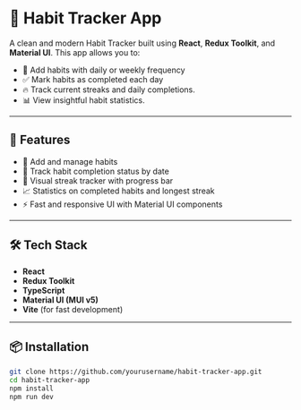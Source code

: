# 🧠 Habit Tracker App

A clean and modern Habit Tracker built using **React**, **Redux Toolkit**, and **Material UI**. This app allows you to:

- 📌 Add habits with daily or weekly frequency
- ✅ Mark habits as completed each day
- 🔥 Track current streaks and daily completions.
- 📊 View insightful habit statistics.

---

## 🚀 Features

- 📝 Add and manage habits
- 📅 Track habit completion status by date
- 🎯 Visual streak tracker with progress bar
- 📈 Statistics on completed habits and longest streak
- ⚡ Fast and responsive UI with Material UI components

---

## 🛠️ Tech Stack

- **React**
- **Redux Toolkit**
- **TypeScript**
- **Material UI (MUI v5)**
- **Vite** (for fast development)

---

## 📦 Installation

```bash
git clone https://github.com/yourusername/habit-tracker-app.git
cd habit-tracker-app
npm install
npm run dev

